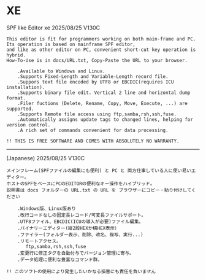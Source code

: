 # XE
SPF like Editor xe           2025/08/25 V130C

    This editor is fit for programmers working on both main-frame and PC.
    Its operation is based on mainframe SPF editor,
    and like as other editor on PC, convenient short-cut key operation is hybrid.
    How-To-Use is in docs/URL.txt, Copy-Paste the URL to your browser.

        .Available to Windows and Linux.
        .Supports Fixed-Length and Variable-Length record file.
        .Suppors text file encoded by UTF8 or EBCDIC(requires ICU installation).
        .Supports binary file edit. Vertical 2 line and horizontal dump format.
        .Filer fuctions (Delete, Rename, Copy, Move, Execute, ...) are supported.
        .Supports Remote file access using ftp,samba,rsh,ssh,fuse.
        .Automatically assigns update tags to changed lines, helping for version control.
        .A rich set of commands convenient for data processing.

    !! THIS IS FREE SOFTWARE AND COMES WITH ABSOLUTELY NO WARRANTY.
*********************************************************************************************
(Japanese)                   2025/08/25 V130C

    メインフレーム(SPFファイルの編集にも便利) と PC と 両方仕事している人に使い易いエディター。
    ホストのSPFをベースにPCのEDITORの便利なキー操作をハイブリッド。
    説明書は docs フォルダーの URL.txt の URL を ブラウザーにコピー・貼り付けしてください

        .Windows版、Linux版あり
        .改行コードなしの固定長レコード/可変長ファイルサポート。
        .UTF8ファイル、EBCDIC(ICUの導入が必要)ファイル編集。
        .バイナリーエディター(縦2段HEXか横HEX表示）
        .ファイラー(フォルダー表示、削除、改名、複写、実行...)
        .リモートアクセス。
           ftp,samba,rsh,ssh,fuse
        .変更行に修正タグを自動付与でバージョン管理に寄与。
        .データ処理に便利な豊富なコマンド群。

    !! このソフトの使用により発生したいかなる損害にも責任を負いません
